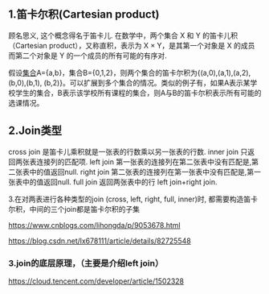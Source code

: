 ## 1.笛卡尔积(Cartesian product)

顾名思义, 这个概念得名于笛卡儿. 在数学中，两个集合 X 和 Y 的笛卡儿积（Cartesian product），又称直积，表示为 X × Y，是其第一个对象是 X 的成员而第二个对象是 Y 的一个成员的所有可能的有序对.

假设[集合](http://baike.baidu.com/view/15216.htm)A={a,b}，集合B={0,1,2}，则两个集合的笛卡尔积为{(a,0),(a,1),(a,2),(b,0),(b,1), (b,2)}。可以扩展到多个集合的情况。类似的例子有，如果A表示某学校学生的集合，B表示该学校所有课程的集合，则A与B的笛卡尔积表示所有可能的选课情况。



## 2.Join类型  

cross join 是笛卡儿乘积就是一张表的行数乘以另一张表的行数.
inner join 只返回两张表连接列的匹配项.
left join 第一张表的连接列在第二张表中没有匹配是,第二张表中的值返回null.
right join 第二张表的连接列在第一张表中没有匹配是,第一张表中的值返回null. 
full join 返回两张表中的行 left join+right join.

3.在对两表进行各种类型的join (cross, left, right, full, inner)时, 都需要构造笛卡尔积，中间的三个join都是笛卡尔积的子集

https://www.cnblogs.com/lihongda/p/9053678.html

https://blog.csdn.net/lx678111/article/details/82725548



### 3.join的底层原理，（主要是介绍left join）

https://cloud.tencent.com/developer/article/1502328